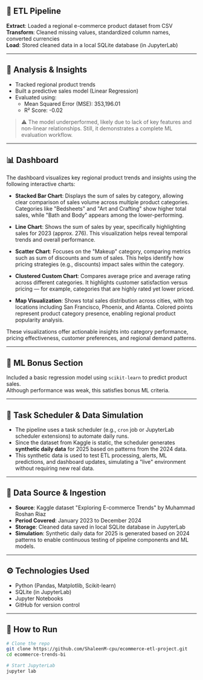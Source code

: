 ## 🔄 ETL Pipeline

**Extract**: Loaded a regional e-commerce product dataset from CSV  
**Transform**: Cleaned missing values, standardized column names, converted currencies  
**Load**: Stored cleaned data in a local SQLite database (in JupyterLab)

---

## 🧪 Analysis & Insights

- Tracked regional product trends  
- Built a predictive sales model (Linear Regression)  
- Evaluated using:  
  - Mean Squared Error (MSE): 353,196.01  
  - R² Score: -0.02  

> ⚠️ The model underperformed, likely due to lack of key features and non-linear relationships. Still, it demonstrates a complete ML evaluation workflow.

---

## 📊 Dashboard

The dashboard visualizes key regional product trends and insights using the following interactive charts:

- **Stacked Bar Chart**: Displays the sum of sales by category, allowing clear comparison of sales volume across multiple product categories. Categories like "Bedsheets" and "Art and Crafting" show higher total sales, while "Bath and Body" appears among the lower-performing.
  
- **Line Chart**: Shows the sum of sales by year, specifically highlighting sales for 2023 (approx. 276). This visualization helps reveal temporal trends and overall performance.

- **Scatter Chart**: Focuses on the "Makeup" category, comparing metrics such as sum of discounts and sum of sales. This helps identify how pricing strategies (e.g., discounts) impact sales within the category.

- **Clustered Custom Chart**: Compares average price and average rating across different categories. It highlights customer satisfaction versus pricing — for example, categories that are highly rated yet lower priced.

- **Map Visualization**: Shows total sales distribution across cities, with top locations including San Francisco, Phoenix, and Atlanta. Colored points represent product category presence, enabling regional product popularity analysis.

These visualizations offer actionable insights into category performance, pricing effectiveness, customer preferences, and regional demand patterns.

---

## 🧠 ML Bonus Section

Included a basic regression model using `scikit-learn` to predict product sales.  
Although performance was weak, this satisfies bonus ML criteria.

---

## 📅 Task Scheduler & Data Simulation

- The pipeline uses a task scheduler (e.g., `cron` job or JupyterLab scheduler extensions) to automate daily runs.  
- Since the dataset from Kaggle is static, the scheduler generates **synthetic daily data** for 2025 based on patterns from the 2024 data.  
- This synthetic data is used to test ETL processing, alerts, ML predictions, and dashboard updates, simulating a "live" environment without requiring new real data.

---

## 📂 Data Source & Ingestion

- **Source**: Kaggle dataset "Exploring E-commerce Trends" by Muhammad Roshan Riaz  
- **Period Covered**: January 2023 to December 2024  
- **Storage**: Cleaned data saved in local SQLite database in JupyterLab  
- **Simulation**: Synthetic daily data for 2025 is generated based on 2024 patterns to enable continuous testing of pipeline components and ML models.

---

## ⚙️ Technologies Used

- Python (Pandas, Matplotlib, Scikit-learn)  
- SQLite (in JupyterLab)  
- Jupyter Notebooks  
- GitHub for version control  

---

## 📜 How to Run

```bash
# Clone the repo
git clone https://github.com/ShaleenM-cpu/ecommerce-etl-project.git
cd ecommerce-trends-bi

# Start JupyterLab
jupyter lab

